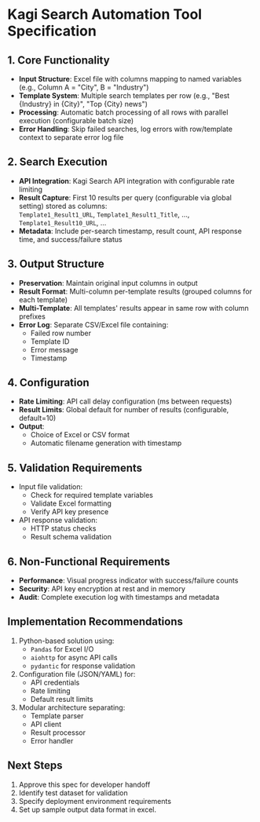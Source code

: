 # Kagi Search Automation Tool Specification

## 1. Core Functionality
- **Input Structure**: Excel file with columns mapping to named variables (e.g., Column A = "City", B = "Industry")
- **Template System**: Multiple search templates per row (e.g., "Best {Industry} in {City}", "Top {City} news")
- **Processing**: Automatic batch processing of all rows with parallel execution (configurable batch size)
- **Error Handling**: Skip failed searches, log errors with row/template context to separate error log file

## 2. Search Execution
- **API Integration**: Kagi Search API integration with configurable rate limiting
- **Result Capture**: First 10 results per query (configurable via global setting) stored as columns:  
  `Template1_Result1_URL`, `Template1_Result1_Title`, ..., `Template1_Result10_URL`, ...
- **Metadata**: Include per-search timestamp, result count, API response time, and success/failure status

## 3. Output Structure
- **Preservation**: Maintain original input columns in output
- **Result Format**: Multi-column per-template results (grouped columns for each template)
- **Multi-Template**: All templates' results appear in same row with column prefixes
- **Error Log**: Separate CSV/Excel file containing:
  - Failed row number
  - Template ID
  - Error message
  - Timestamp

## 4. Configuration
- **Rate Limiting**: API call delay configuration (ms between requests)
- **Result Limits**: Global default for number of results (configurable, default=10)
- **Output**:
  - Choice of Excel or CSV format
  - Automatic filename generation with timestamp

## 5. Validation Requirements
- Input file validation:
  - Check for required template variables
  - Validate Excel formatting
  - Verify API key presence
- API response validation:
  - HTTP status checks
  - Result schema validation

## 6. Non-Functional Requirements
- **Performance**: Visual progress indicator with success/failure counts
- **Security**: API key encryption at rest and in memory
- **Audit**: Complete execution log with timestamps and metadata

## Implementation Recommendations
1. Python-based solution using:
   - `Pandas` for Excel I/O
   - `aiohttp` for async API calls
   - `pydantic` for response validation
2. Configuration file (JSON/YAML) for:
   - API credentials
   - Rate limiting
   - Default result limits
3. Modular architecture separating:
   - Template parser
   - API client
   - Result processor
   - Error handler

## Next Steps
1. Approve this spec for developer handoff
2. Identify test dataset for validation
3. Specify deployment environment requirements
4. Set up sample output data format in excel.

